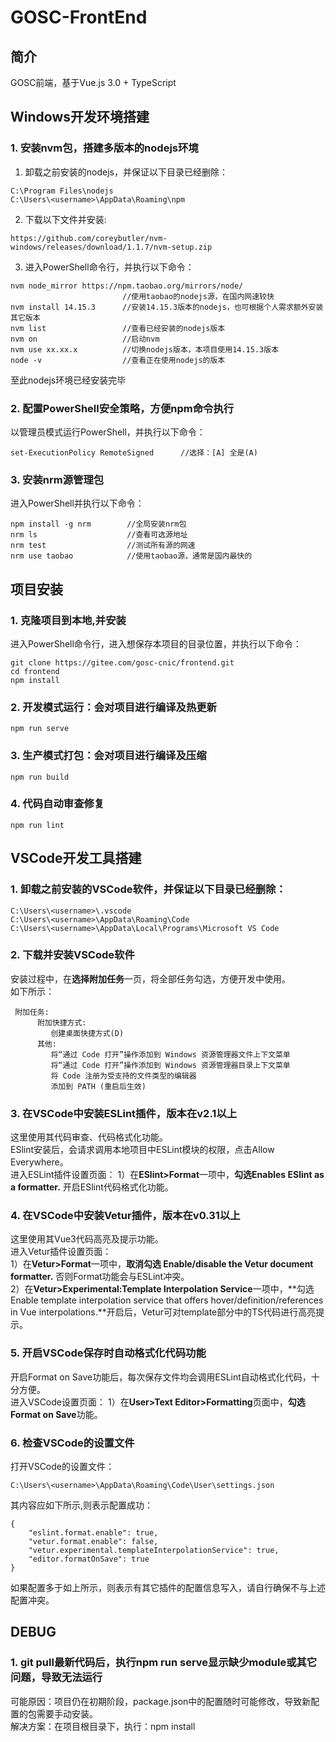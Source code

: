 # GOSC-FrontEnd

## 简介
GOSC前端，基于Vue.js 3.0 + TypeScript

## Windows开发环境搭建
### 1. 安装nvm包，搭建多版本的nodejs环境
1. 卸载之前安装的nodejs，并保证以下目录已经删除：
```
C:\Program Files\nodejs
C:\Users\<username>\AppData\Roaming\npm
```
2. 下载以下文件并安装:
```
https://github.com/coreybutler/nvm-windows/releases/download/1.1.7/nvm-setup.zip
```
3. 进入PowerShell命令行，并执行以下命令：
```
nvm node_mirror https://npm.taobao.org/mirrors/node/    
                         //使用taobao的nodejs源，在国内网速较快
nvm install 14.15.3      //安装14.15.3版本的nodejs，也可根据个人需求额外安装其它版本
nvm list                 //查看已经安装的nodejs版本
nvm on                   //启动nvm
nvm use xx.xx.x          //切换nodejs版本，本项目使用14.15.3版本
node -v                  //查看正在使用nodejs的版本
```
至此nodejs环境已经安装完毕

### 2. 配置PowerShell安全策略，方便npm命令执行
以管理员模式运行PowerShell，并执行以下命令：
```
set-ExecutionPolicy RemoteSigned      //选择：[A] 全是(A)
```
### 3. 安装nrm源管理包
进入PowerShell并执行以下命令：
```
npm install -g nrm        //全局安装nrm包
nrm ls                    //查看可选源地址
nrm test                  //测试所有源的网速
nrm use taobao            //使用taobao源，通常是国内最快的
```

## 项目安装
### 1. 克隆项目到本地,并安装
进入PowerShell命令行，进入想保存本项目的目录位置，并执行以下命令：
```
git clone https://gitee.com/gosc-cnic/frontend.git
cd frontend
npm install
```

### 2. 开发模式运行：会对项目进行编译及热更新
```
npm run serve
```

### 3. 生产模式打包：会对项目进行编译及压缩
```
npm run build
```

### 4. 代码自动审查修复
```
npm run lint
```

## VSCode开发工具搭建
### 1. 卸载之前安装的VSCode软件，并保证以下目录已经删除：
```
C:\Users\<username>\.vscode
C:\Users\<username>\AppData\Roaming\Code
C:\Users\<username>\AppData\Local\Programs\Microsoft VS Code
```
### 2. 下载并安装VSCode软件
安装过程中，在**选择附加任务**一页，将全部任务勾选，方便开发中使用。    
如下所示：
```
 附加任务:
      附加快捷方式:
         创建桌面快捷方式(D)
      其他:
         将“通过 Code 打开”操作添加到 Windows 资源管理器文件上下文菜单
         将“通过 Code 打开”操作添加到 Windows 资源管理器目录上下文菜单
         将 Code 注册为受支持的文件类型的编辑器
         添加到 PATH (重启后生效)
```

### 3. 在VSCode中安装ESLint插件，版本在v2.1以上
这里使用其代码审查、代码格式化功能。  
ESlint安装后，会请求调用本地项目中ESLint模块的权限，点击Allow Everywhere。  
进入ESLint插件设置页面：
    1）在**ESlint>Format**一项中，**勾选Enables ESlint as a formatter.** 开启ESlint代码格式化功能。

### 4. 在VSCode中安装Vetur插件，版本在v0.31以上
这里使用其Vue3代码高亮及提示功能。  
进入Vetur插件设置页面：  
    1）在**Vetur>Format**一项中，**取消勾选 Enable/disable the Vetur document formatter.** 否则Format功能会与ESLint冲突。  
    2）在**Vetur>Experimental:Template Interpolation Service**一项中，**勾选 Enable template interpolation service that offers hover/definition/references in Vue interpolations.**开启后，Vetur可对template部分中的TS代码进行高亮提示。

### 5. 开启VSCode保存时自动格式化代码功能
开启Format on Save功能后，每次保存文件均会调用ESLint自动格式化代码，十分方便。  
进入VSCode设置页面：
    1）在**User>Text Editor>Formatting**页面中，**勾选Format on Save**功能。  

### 6. 检查VSCode的设置文件  
打开VSCode的设置文件：
```
C:\Users\<username>\AppData\Roaming\Code\User\settings.json
```
其内容应如下所示,则表示配置成功：
```
{
    "eslint.format.enable": true,
    "vetur.format.enable": false,
    "vetur.experimental.templateInterpolationService": true,
    "editor.formatOnSave": true
}
```
如果配置多于如上所示，则表示有其它插件的配置信息写入，请自行确保不与上述配置冲突。

## DEBUG
### 1. git pull最新代码后，执行npm run serve显示缺少module或其它问题，导致无法运行
可能原因：项目仍在初期阶段，package.json中的配置随时可能修改，导致新配置的包需要手动安装。  
解决方案：在项目根目录下，执行：npm install   
